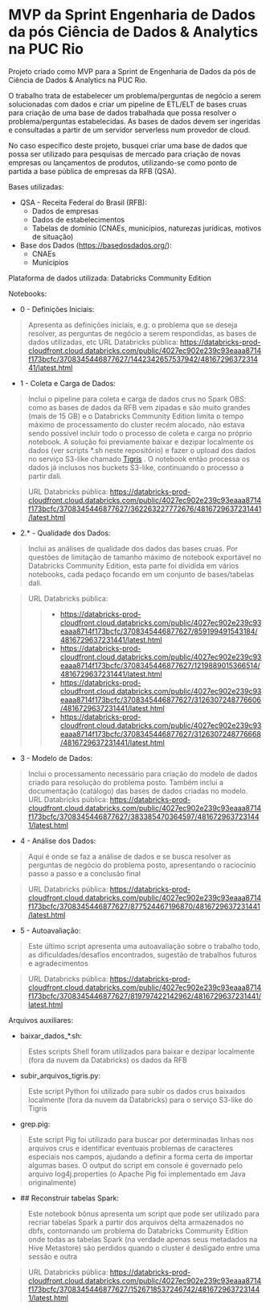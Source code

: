 # MVP da Sprint Engenharia de Dados da pós Ciência de Dados & Analytics na PUC Rio

Projeto criado como MVP para a Sprint de Engenharia de Dados da pós de Ciência de Dados & Analytics na PUC Rio.

O trabalho trata de estabelecer um problema/perguntas de negócio a serem solucionadas com dados e criar um pipeline de ETL/ELT de bases cruas para criação de uma base de dados trabalhada que possa resolver o problema/perguntas estabelecidas. As bases de dados devem ser ingeridas e consultadas a partir de um servidor serverless num provedor de cloud.  

No caso específico deste projeto, busquei criar uma base de dados que possa ser utilizado para pesquisas de mercado para criação de novas empresas ou lançamentos de produtos, utilizando-se como ponto de partida a base pública de empresas da RFB (QSA).

Bases utilizadas:
- QSA - Receita Federal do Brasil (RFB):
  - Dados de empresas
  - Dados de estabelecimentos
  - Tabelas de domínio (CNAEs, municípios, naturezas jurídicas, motivos de situação)
- Base dos Dados (https://basedosdados.org/):
  - CNAEs
  - Municípios


Plataforma de dados utilizada: Databricks Community Edition


Notebooks:

- 0 - Definições Iniciais: 
> Apresenta as definições iniciais, e.g. o problema que se deseja resolver, as perguntas de negócio a serem respondidas, as bases de dados utilizadas, etc
> URL Databricks pública: https://databricks-prod-cloudfront.cloud.databricks.com/public/4027ec902e239c93eaaa8714f173bcfc/3708345446877627/1442342657537942/4816729637231441/latest.html 

- 1 - Coleta e Carga de Dados:
> Inclui o pipeline para coleta e carga de dados crus no Spark
> OBS: como as bases de dados da RFB vem zipadas e são muito grandes (mais de 15 GB) e o Databricks Community Edition limita o tempo máximo de processamento do cluster recém alocado, não estava sendo possível incluir todo o processo de coleta e carga no próprio notebook. A solução foi previamente baixar e dezipar localmente os dados (ver scripts *.sh neste repositório) e fazer o upload dos dados no serviço S3-like chamado [Tigris](https://www.tigrisdata.com/) . O notebook então processa os dados já inclusos nos buckets S3-like, continuando o processo a partir dali.

> URL Databricks pública: https://databricks-prod-cloudfront.cloud.databricks.com/public/4027ec902e239c93eaaa8714f173bcfc/3708345446877627/362263227772676/4816729637231441/latest.html


- 2.* - Qualidade dos Dados:
> Inclui as análises de qualidade dos dados das bases cruas. Por questões de limitação de tamanho máximo de notebook exportável no Databricks Community Edition, esta parte foi dividida em vários notebooks, cada pedaço focando em um conjunto de bases/tabelas
 dali.

> URL Databricks pública:
> > - https://databricks-prod-cloudfront.cloud.databricks.com/public/4027ec902e239c93eaaa8714f173bcfc/3708345446877627/859199491543184/4816729637231441/latest.html
> > - https://databricks-prod-cloudfront.cloud.databricks.com/public/4027ec902e239c93eaaa8714f173bcfc/3708345446877627/1219889015366514/4816729637231441/latest.html
> > - https://databricks-prod-cloudfront.cloud.databricks.com/public/4027ec902e239c93eaaa8714f173bcfc/3708345446877627/3126307248776606/4816729637231441/latest.html
> > - https://databricks-prod-cloudfront.cloud.databricks.com/public/4027ec902e239c93eaaa8714f173bcfc/3708345446877627/3126307248776668/4816729637231441/latest.html


- 3 - Modelo de Dados:
> Inclui o processamento necessário para criação do modelo de dados criado para resolução do problema posto. Também inclui a documentação (catálogo) das bases de dados criadas no modelo.
> URL Databricks pública: https://databricks-prod-cloudfront.cloud.databricks.com/public/4027ec902e239c93eaaa8714f173bcfc/3708345446877627/383385470364597/4816729637231441/latest.html

- 4 - Análise dos Dados:
> Aqui é onde se faz a análise de dados e se busca resolver as perguntas de negócio do problema posto, apresentando o raciocínio passo a passo e a conclusão final

> URL Databricks pública: https://databricks-prod-cloudfront.cloud.databricks.com/public/4027ec902e239c93eaaa8714f173bcfc/3708345446877627/877524467196870/4816729637231441/latest.html


- 5 - Autoavaliação:
> Este último script apresenta uma autoavaliação sobre o trabalho todo, as dificuldades/desafios encontrados, sugestão de trabalhos futuros e agradecimentos

> URL Databricks pública: https://databricks-prod-cloudfront.cloud.databricks.com/public/4027ec902e239c93eaaa8714f173bcfc/3708345446877627/819797422142962/4816729637231441/latest.html


Arquivos auxiliares:

- baixar_dados_*.sh:
> Estes scripts Shell foram utilizados para baixar e dezipar localmente (fora da nuvem da Databricks) os dados da RFB

- subir_arquivos_tigris.py:
> Este script Python foi utilizado para subir os dados crus baixados localmente (fora da nuvem da Databricks) para o serviço S3-like do Tigris

- grep.pig:
> Este script Pig foi utilizado para buscar por determinadas linhas nos arquivos crus e identificar eventuais problemas de caracteres especiais nos campos, ajudando a definir a forma certa de importar algumas bases. O output do script em console é governado pelo arquivo log4j.properties (o Apache Pig foi implementado em Java originalmente)

- \#\# Reconstruir tabelas Spark:
> Este notebook bônus apresenta um script que pode ser utilizado para recriar tabelas Spark a partir dos arquivos delta armazenados no dbfs, contornando um problema do Databricks Community Edition onde todas as tabelas Spark (na verdade apenas seus metadados na Hive Metastore) são perdidos quando o cluster é desligado entre uma sessão e outra

> URL Databricks pública: https://databricks-prod-cloudfront.cloud.databricks.com/public/4027ec902e239c93eaaa8714f173bcfc/3708345446877627/1526718537246742/4816729637231441/latest.html